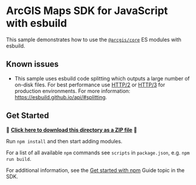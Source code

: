 # ArcGIS Maps SDK for JavaScript with esbuild

This sample demonstrates how to use the [`@arcgis/core`](https://www.npmjs.com/package/@arcgis/core) ES modules with esbuild.

## Known issues

- This sample uses esbuild code splitting which outputs a large number of on-disk files. For best performance use [HTTP/2](https://developer.mozilla.org/en-US/docs/Glossary/HTTP_2) or [HTTP/3](https://developer.mozilla.org/en-US/docs/Glossary/HTTP_3) for production environments. For more information: https://esbuild.github.io/api/#splitting.

## Get Started

📁 **[Click here to download this directory as a ZIP file](https://esri.github.io/jsapi-resources/zips/core-sample-esbuild.zip)** 📁

Run `npm install` and then start adding modules.

For a list of all available `npm` commands see `scripts` in `package.json`, e.g. `npm run build`.

For additional information, see the [Get started with npm](https://developers.arcgis.com/javascript/latest/get-started/#npm) Guide topic in the SDK.
